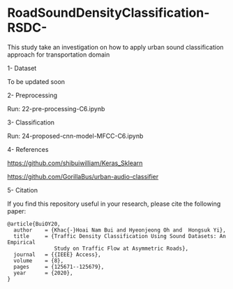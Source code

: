 # RoadSoundDensityClassification-RSDC-

This study take an investigation on how to apply urban sound classification approach for transportation domain


1- Dataset

To be updated soon

2- Preprocessing

Run: 22-pre-processing-C6.ipynb

3- Classification


Run: 24-proposed-cnn-model-MFCC-C6.ipynb


4- References

https://github.com/shibuiwilliam/Keras_Sklearn

https://github.com/GorillaBus/urban-audio-classifier

5- Citation

If you find this repository useful in your research, please cite the following paper:

```
@article{BuiOY20,
  author    = {Khac{-}Hoai Nam Bui and Hyeonjeong Oh and  Hongsuk Yi},
  title     = {Traffic Density Classification Using Sound Datasets: An Empirical
               Study on Traffic Flow at Asymmetric Roads},          
  journal   = {{IEEE} Access},
  volume    = {8},
  pages     = {125671--125679},
  year      = {2020},
}
```

